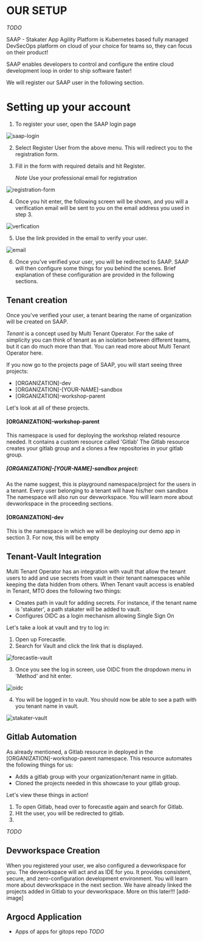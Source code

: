 # OUR SETUP

_TODO_

SAAP - Stakater App Agility Platform is Kubernetes based fully managed DevSecOps platform on cloud of your choice for teams so, they can focus on their product!

SAAP enables developers to control and configure the entire cloud development loop in order to ship software faster!

We will register our SAAP user in the following section.

# Setting up your account

1. To register your user, open the SAAP login page

![saap-login](./images/saap-login-1.png)

2. Select Register User from the above menu. This will redirect you to the registration form.

3. Fill in the form with required details and hit Register.

   *Note* Use your professional email for registration

![registration-form](./images/registration-form.png)

4. Once you hit enter, the following screen will be shown, and you will a verification email will be sent to you on the email address you used in step 3.

![verfication](./images/verification.png)

5. Use the link provided in the email to verify your user.

![email](./images/email.png)

6. Once you've verified your user, you will be redirected to SAAP.
   SAAP will then configure some things for you behind the scenes. Brief explanation of these configuration are provided in the following sections.


## Tenant creation

Once you've verified your user, a tenant bearing the name of organization will be created on SAAP.

*_Tenant_* is a concept used by Multi Tenant Operator. For the sake of simplicity you can think of tenant as an isolation between different teams, but it can do much more than that. You can read more about Multi Tenant Operator here.

If you now go to the projects page of SAAP, you will start seeing three projects:
* [ORGANIZATION]-dev
* [ORGANIZATION]-[YOUR-NAME]-sandbox
* [ORGANIZATION]-workshop-parent

Let's look at all of these projects.

#### [ORGANIZATION]-workshop-parent

This namespace is used for deploying the workshop related resource needed. It contains a custom resource called 'Gitlab'
The Gitlab resource creates your gitlab group and a clones a few repositories in your gitlab group.

##### [ORGANIZATION]-[YOUR-NAME]-sandbox project:
As the name suggest, this is playground namespace/project for the users in a tenant. Every user belonging to a tenant will have his/her own sandbox
The namespace will also run our devworkspace. You will learn more about devworkspace in the proceeding sections.

#### [ORGANIZATION]-dev
This is the namespace in which we will be deploying our demo app in section 3. For now, this will be empty

## Tenant-Vault Integration

Multi Tenant Operator has an integration with vault that allow the tenant users to add and use secrets from vault in their tenant namespaces while keeping the data hidden from others.
When Tenant vault access is enabled in Tenant, MTO does the following two things:

* Creates path in vault for adding secrets. For instance, if the tenant name is 'stakater', a path stakater will be added to vault.
* Configures OIDC as a login mechanism allowing Single Sign On

Let's take a look at vault and try to log in:

1. Open up Forecastle.
2. Search for Vault and click the link that is displayed.

![forecastle-vault](./images/forecastle-vault.png)

3. Once you see the log in screen, use OIDC from the dropdown menu in 'Method' and hit enter.

![oidc](./images/oidc-login.png)

4. You will be logged in to vault. You should now be able to see a path with you tenant name in vault.

![stakater-vault](./images/stakater-vault.png)

## Gitlab Automation

As already mentioned, a Gitlab resource in deployed in the [ORGANIZATION]-workshop-parent namespace. This resource automates the following things for us:

* Adds a gitlab group with your organization/tenant name in gitlab.
* Cloned the projects needed in this showcase to your gitlab group.

Let's view these things in action!

1. To open Gitlab, head over to forecastle again and search for Gitlab.
2. Hit the user, you will be redirected to gitlab.
3.
_TODO_

## Devworkspace Creation

When you registered your user, we also configured a devworkspace for you.
The devworkspace will act and as IDE for you. It provides  consistent, secure, and zero-configuration development environment. You will learn more about devworkspace in the next section.
We have already linked the projects added in Gitlab to your devworkspace. More on this later!!!
[add-image]


## Argocd Application

* Apps of apps for gitops repo
  _TODO_
